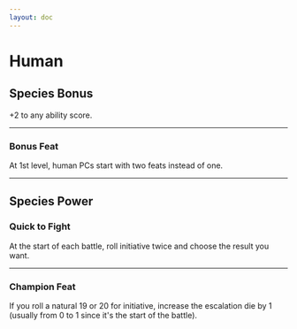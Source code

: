 ```yaml
---
layout: doc
---
```

# Human

## Species Bonus

+2 to any ability score.

---

### Bonus Feat

At 1st level, human PCs start with two feats instead of one.

---

## Species Power

### Quick to Fight

At the start of each battle, roll initiative twice and choose the result you want.

---

### Champion Feat

If you roll a natural 19 or 20 for initiative, increase the escalation die by 1 (usually from 0 to 1 since it's the start of the battle).
